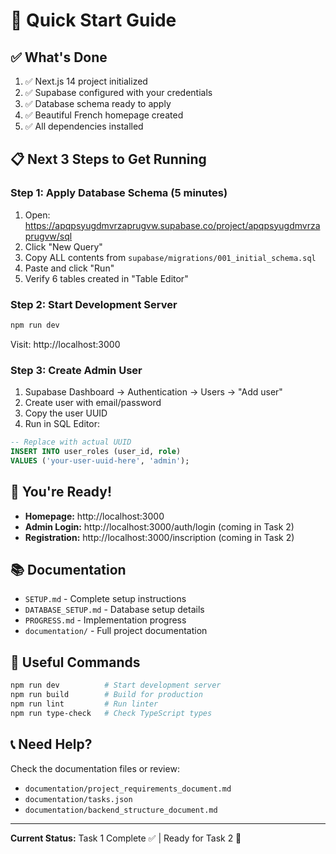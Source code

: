 # 🚀 Quick Start Guide

## ✅ What's Done

1. ✅ Next.js 14 project initialized
2. ✅ Supabase configured with your credentials
3. ✅ Database schema ready to apply
4. ✅ Beautiful French homepage created
5. ✅ All dependencies installed

## 📋 Next 3 Steps to Get Running

### Step 1: Apply Database Schema (5 minutes)

1. Open: https://apqpsyugdmvrzaprugvw.supabase.co/project/apqpsyugdmvrzaprugvw/sql
2. Click "New Query"
3. Copy ALL contents from `supabase/migrations/001_initial_schema.sql`
4. Paste and click "Run"
5. Verify 6 tables created in "Table Editor"

### Step 2: Start Development Server

```bash
npm run dev
```

Visit: http://localhost:3000

### Step 3: Create Admin User

1. Supabase Dashboard → Authentication → Users → "Add user"
2. Create user with email/password
3. Copy the user UUID
4. Run in SQL Editor:

```sql
-- Replace with actual UUID
INSERT INTO user_roles (user_id, role)
VALUES ('your-user-uuid-here', 'admin');
```

## 🎯 You're Ready!

- **Homepage:** http://localhost:3000
- **Admin Login:** http://localhost:3000/auth/login (coming in Task 2)
- **Registration:** http://localhost:3000/inscription (coming in Task 2)

## 📚 Documentation

- `SETUP.md` - Complete setup instructions
- `DATABASE_SETUP.md` - Database setup details
- `PROGRESS.md` - Implementation progress
- `documentation/` - Full project documentation

## 🔧 Useful Commands

```bash
npm run dev          # Start development server
npm run build        # Build for production
npm run lint         # Run linter
npm run type-check   # Check TypeScript types
```

## 📞 Need Help?

Check the documentation files or review:
- `documentation/project_requirements_document.md`
- `documentation/tasks.json`
- `documentation/backend_structure_document.md`

---

**Current Status:** Task 1 Complete ✅ | Ready for Task 2 🚀
